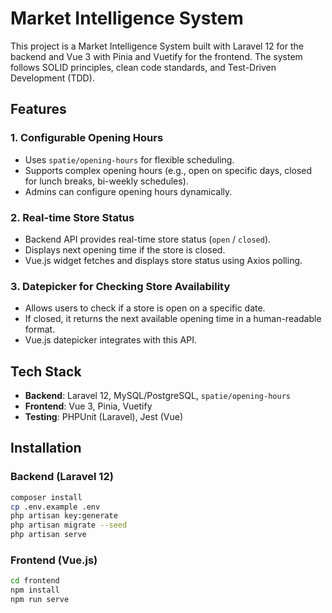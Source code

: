 # Market Intelligence System

This project is a Market Intelligence System built with Laravel 12 for the backend and Vue 3 with Pinia and Vuetify for the frontend. The system follows SOLID principles, clean code standards, and Test-Driven Development (TDD).

## Features

### 1. Configurable Opening Hours
- Uses `spatie/opening-hours` for flexible scheduling.
- Supports complex opening hours (e.g., open on specific days, closed for lunch breaks, bi-weekly schedules).
- Admins can configure opening hours dynamically.

### 2. Real-time Store Status
- Backend API provides real-time store status (`open` / `closed`).
- Displays next opening time if the store is closed.
- Vue.js widget fetches and displays store status using Axios polling.

### 3. Datepicker for Checking Store Availability
- Allows users to check if a store is open on a specific date.
- If closed, it returns the next available opening time in a human-readable format.
- Vue.js datepicker integrates with this API.

## Tech Stack
- **Backend**: Laravel 12, MySQL/PostgreSQL, `spatie/opening-hours`
- **Frontend**: Vue 3, Pinia, Vuetify
- **Testing**: PHPUnit (Laravel), Jest (Vue)

## Installation

### Backend (Laravel 12)
```sh
composer install
cp .env.example .env
php artisan key:generate
php artisan migrate --seed
php artisan serve
```

### Frontend (Vue.js)
```sh
cd frontend
npm install
npm run serve
```
